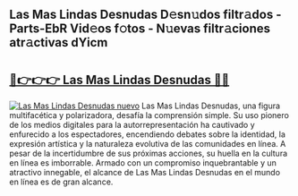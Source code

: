 ## Las Mas Lindas Desnudas D𝚎sn𝚞dos filtr𝚊dos - Parts-EbR Vid𝚎os f𝚘tos - N𝚞evas filtr𝚊ciones atr𝚊ctivas dYicm

# <h2><a href="http://mb2k5fb.tromn.icu/?c=Las+Mas+Lindas+Desnudas">🔗👉👉👉 Las Mas Lindas Desnudas 🔗🔗</a></h2>

[![Las Mas Lindas Desnudas nuevo](https://i.imgur.com/pEAQMta.gif)](http://mb2k5fb.tromn.icu/?c=Las+Mas+Lindas+Desnudas)
Las Mas Lindas Desnudas, una figura multifacética y polarizadora, desafía la comprensión simple. Su uso pionero de los medios digitales para la autorrepresentación ha cautivado y enfurecido a los espectadores, encendiendo debates sobre la identidad, la expresión artística y la naturaleza evolutiva de las comunidades en línea. A pesar de la incertidumbre de sus próximas acciones, su huella en la cultura en línea es imborrable. Armado con un compromiso inquebrantable y un atractivo innegable, el alcance de Las Mas Lindas Desnudas en el mundo en línea es de gran alcance.
